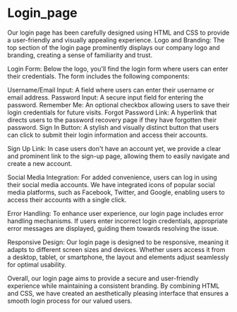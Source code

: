 # Login_page
Our login page has been carefully designed using HTML and CSS to provide a user-friendly and visually appealing experience.
Logo and Branding: The top section of the login page prominently displays our company logo and branding, creating a sense of familiarity and trust.

Login Form: Below the logo, you'll find the login form where users can enter their credentials. The form includes the following components:

Username/Email Input: A field where users can enter their username or email address.
Password Input: A secure input field for entering the password.
Remember Me: An optional checkbox allowing users to save their login credentials for future visits.
Forgot Password Link: A hyperlink that directs users to the password recovery page if they have forgotten their password.
Sign In Button: A stylish and visually distinct button that users can click to submit their login information and access their accounts.

Sign Up Link: In case users don't have an account yet, we provide a clear and prominent link to the sign-up page, allowing them to easily navigate and create a new account.

Social Media Integration: For added convenience, users can log in using their social media accounts. We have integrated icons of popular social media platforms, such as Facebook, Twitter, and Google, enabling users to access their accounts with a single click.

Error Handling: To enhance user experience, our login page includes error handling mechanisms. If users enter incorrect login credentials, appropriate error messages are displayed, guiding them towards resolving the issue.

Responsive Design: Our login page is designed to be responsive, meaning it adapts to different screen sizes and devices. Whether users access it from a desktop, tablet, or smartphone, the layout and elements adjust seamlessly for optimal usability.

Overall, our login page aims to provide a secure and user-friendly experience while maintaining a consistent branding. By combining HTML and CSS, we have created an aesthetically pleasing interface that ensures a smooth login process for our valued users.

